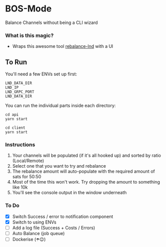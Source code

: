 # BOS-Mode

Balance Channels without being a CLI wizard

### What is this magic?

-   Wraps this awesome tool [rebalance-lnd](https://github.com/C-Otto/rebalance-lnd) with a UI

## To Run

You'll need a few ENVs set up first:

```
LND_DATA_DIR
LND_IP
LND_GRPC_PORT
LND_DATA_DIR
```

You can run the individual parts inside each directory:

```
cd api
yarn start

cd client
yarn start
```

### Instructions

1. Your channels will be populated (if it's all hooked up) and sorted by ratio (Local/Remote)
2. Select one that you want to try and rebalance
3. The rebalance amount will auto-populate with the required amount of sats for 50:50
4. Most of the time this won't work. Try dropping the amount to something like 10k
5. You'll see the console output in the window underneath

### To Do

-   [x] Switch Success / error to notification component
-   [x] Switch to using ENVs
-   [ ] Add a log file (Success + Costs / Errors)
-   [ ] Auto Balance (job queue)
-   [ ] Dockerise (☂️😉)
